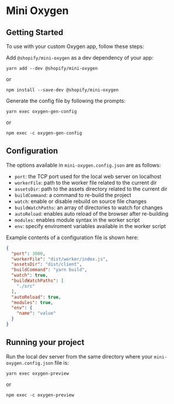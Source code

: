 # Mini Oxygen

## Getting Started

To use with your custom Oxygen app, follow these steps:

Add `@shopify/mini-oxygen` as a dev dependency of your app:

```shell
yarn add --dev @shopify/mini-oxygen
```

or

```shell
npm install --save-dev @shopify/mini-oxygen
```

Generate the config file by following the prompts:

```shell
yarn exec oxygen-gen-config
```

or

```shell
npm exec -c oxygen-gen-config
```

## Configuration

The options available in `mini-oxygen.config.json` are as follows:

- `port`: the TCP port used for the local web server on localhost
- `workerFile`: path to the worker file related to the current dir
- `assetsDir`: path to the assets directory related to the current dir
- `buildCommand`: a command to re-build the project
- `watch`: enable or disable rebuild on source file changes
- `buildWatchPaths`: an array of directories to watch for changes
- `autoReload`: enables auto reload of the browser after re-building
- `modules`: enables module syntax in the worker script
- `env`: specify enviroment variables available in the worker script

Example contents of a configuration file is shown here:

```json
{
  "port": 3000,
  "workerFile": "dist/worker/index.js",
  "assetsDir": "dist/client",
  "buildCommand": "yarn build",
  "watch": true,
  "buildWatchPaths": [
    "./src"
  ],
  "autoReload": true,
  "modules": true,
  "env": {
    "name": "value"
  }
}
```

## Running your project

Run the local dev server from the same directory where your `mini-oxygen.config.json` file is:

```shell
yarn exec oxygen-preview
```

or

```shell
npm exec -c oxygen-preview
```
